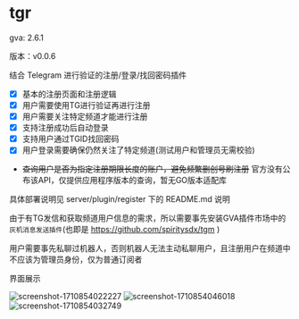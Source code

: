 # tgr

gva: 2.6.1

版本：v0.0.6

结合 Telegram 进行验证的注册/登录/找回密码插件

- [x] 基本的注册页面和注册逻辑
- [x] 用户需要使用TG进行验证再进行注册
- [x] 用户需要关注特定频道才能进行注册
- [x] 支持注册成功后自动登录
- [x] 支持用户通过TGID找回密码
- [x] 用户登录需要确保仍然关注了特定频道(测试用户和管理员无需校验)
- ~~查询用户是否为指定注册期限长度的账户，避免频繁删创号刷注册~~ 官方没有公布该API，仅提供应用程序版本的查询，暂无GO版本适配库

具体部署说明见 server/plugin/register 下的 README.md 说明

由于有TG发信和获取频道用户信息的需求，所以需要事先安装GVA插件市场中的```灰机消息发送插件```(也即是 https://github.com/spiritysdx/tgm )

用户需要事先私聊过机器人，否则机器人无法主动私聊用户，且注册用户在频道中不应该为管理员身份，仅为普通订阅者

界面展示

![screenshot-1710854022227](https://github.com/spiritysdx/tgr/assets/97792170/a90b138f-6d70-4485-84db-b5e87187c40a)
![screenshot-1710854046018](https://github.com/spiritysdx/tgr/assets/97792170/a1b6a231-c49e-43c5-9f83-145d0a05a208)
![screenshot-1710854032749](https://github.com/spiritysdx/tgr/assets/97792170/d24dc87f-7397-4f11-9f47-6c9405b3bdcc)
